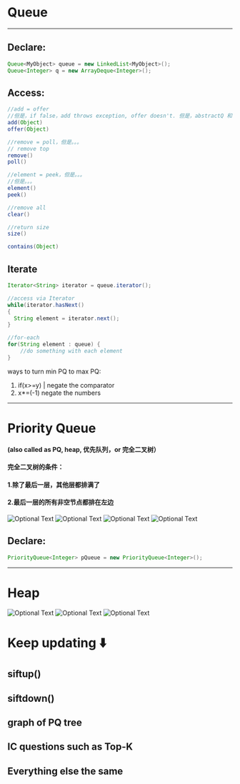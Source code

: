 # Queue
---

## Declare:
```java
Queue<MyObject> queue = new LinkedList<MyObject>();
Queue<Integer> q = new ArrayDeque<Integer>();
```

## Access:
```java
//add = offer
//但是，if false，add throws exception, offer doesn't. 但是，abstractQ 和 PQ的 add 又是不一样。哎。
add(Object)
offer(Object)

//remove = poll，但是。。。
// remove top
remove()
poll()

//element = peek，但是。。。
//但是。。。
element()
peek()

//remove all
clear()

//return size
size()

contains(Object)
```

## Iterate
```java
Iterator<String> iterator = queue.iterator();

//access via Iterator
while(iterator.hasNext()
{
  String element = iterator.next();
}

//for-each
for(String element : queue) {
    //do something with each element
}
```

ways to turn min PQ to max PQ:
1. if(x>=y) | negate the comparator
2. x*=(-1) negate the numbers
---


# Priority Queue
#### (also called as PQ, heap, 优先队列，or 完全二叉树）
#### 完全二叉树的条件：
#### 1.除了最后一层，其他层都排满了
#### 2.最后一层的所有非空节点都排在左边
![Optional Text](https://raw.githubusercontent.com/IDGAQ/Super_Cool_Notes/main/Screen%20Shot%202021-03-22%20at%202.41.04%20AM.png)
![Optional Text](https://raw.githubusercontent.com/IDGAQ/Super_Cool_Notes/main/Screen%20Shot%202021-03-22%20at%202.41.42%20AM.png)
![Optional Text](https://raw.githubusercontent.com/IDGAQ/Super_Cool_Notes/main/Screen%20Shot%202021-03-22%20at%202.42.15%20AM.png)
![Optional Text](https://raw.githubusercontent.com/IDGAQ/Super_Cool_Notes/main/Screen%20Shot%202021-03-22%20at%202.55.33%20AM.png)


## Declare:
```java
PriorityQueue<Integer> pQueue = new PriorityQueue<Integer>();
```
---



# Heap
![Optional Text](https://raw.githubusercontent.com/IDGAQ/Super_Cool_Notes/main/Screen%20Shot%202021-03-22%20at%202.33.33%20AM.png)
![Optional Text](https://raw.githubusercontent.com/IDGAQ/Super_Cool_Notes/main/Screen%20Shot%202021-03-22%20at%202.47.10%20AM.png)
![Optional Text](https://raw.githubusercontent.com/IDGAQ/Super_Cool_Notes/main/Screen%20Shot%202021-03-22%20at%202.50.44%20AM.png)


# Keep updating ⬇️

## siftup()
## siftdown()
## graph of PQ tree
## IC questions such as Top-K
## Everything else the same
